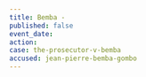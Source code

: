 ```yaml
---
title: Bemba -
published: false
event_date:
action:
case: the-prosecutor-v-bemba
accused: jean-pierre-bemba-gombo
---
```



